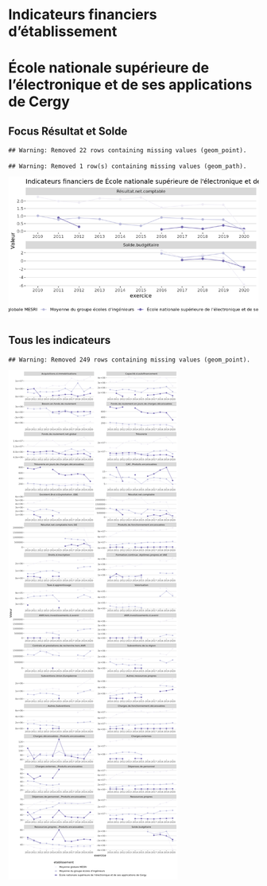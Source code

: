 Indicateurs financiers d’établissement
================

# École nationale supérieure de l’électronique et de ses applications de Cergy

## Focus Résultat et Solde

    ## Warning: Removed 22 rows containing missing values (geom_point).

    ## Warning: Removed 1 row(s) containing missing values (geom_path).

![](école_nationale_supérieure_de_l_électronique_et_de_ses_applications_de_cergy_files/figure-gfm/etab.focus-1.png)<!-- -->

## Tous les indicateurs

    ## Warning: Removed 249 rows containing missing values (geom_point).

![](école_nationale_supérieure_de_l_électronique_et_de_ses_applications_de_cergy_files/figure-gfm/etab-1.png)<!-- -->
